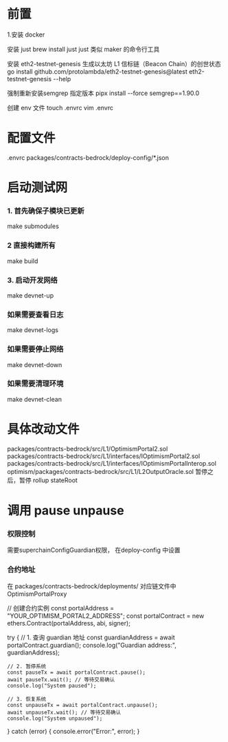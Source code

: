 # 前置
1.安装 docker

安装  just
brew install just
just 类似 maker 的命令行工具

安装 eth2-testnet-genesis
生成以太坊 L1 信标链（Beacon Chain）的创世状态
go install github.com/protolambda/eth2-testnet-genesis@latest
eth2-testnet-genesis --help

强制重新安装semgrep 指定版本
pipx install --force semgrep==1.90.0

创建 env 文件
touch .envrc
vim .envrc

# 配置文件
.envrc
packages/contracts-bedrock/deploy-config/*.json

# 启动测试网
### 1. 首先确保子模块已更新
make submodules

###  2  直接构建所有
make build


### 3. 启动开发网络
make devnet-up

### 如果需要查看日志
make devnet-logs

### 如果需要停止网络
make devnet-down

### 如果需要清理环境
make devnet-clean

# 具体改动文件
packages/contracts-bedrock/src/L1/OptimismPortal2.sol
packages/contracts-bedrock/src/L1/interfaces/IOptimismPortal2.sol
packages/contracts-bedrock/src/L1/interfaces/IOptimismPortalInterop.sol
optimism/packages/contracts-bedrock/src/L1/L2OutputOracle.sol
暂停之后，暂停 rollup stateRoot

# 调用 pause unpause
### 权限控制
需要superchainConfigGuardian权限，
在deploy-config 中设置
### 合约地址
在 packages/contracts-bedrock/deployments/  对应链文件中 OptimismPortalProxy

// 创建合约实例
  const portalAddress = "YOUR_OPTIMISM_PORTAL2_ADDRESS";
  const portalContract = new ethers.Contract(portalAddress, abi, signer);

  try {
    // 1. 查询 guardian 地址
    const guardianAddress = await portalContract.guardian();
    console.log("Guardian address:", guardianAddress);

    // 2. 暂停系统
    const pauseTx = await portalContract.pause();
    await pauseTx.wait(); // 等待交易确认
    console.log("System paused");

    // 3. 恢复系统
    const unpauseTx = await portalContract.unpause();
    await unpauseTx.wait(); // 等待交易确认
    console.log("System unpaused");

  } catch (error) {
    console.error("Error:", error);
  }


